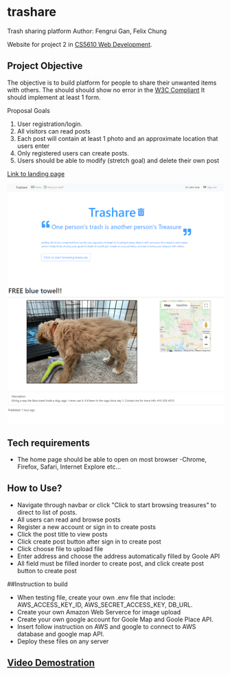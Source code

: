 # trashare

Trash sharing platform
Author: Fengrui Gan, Felix Chung

Website for project 2 in [CS5610 Web Development](https://johnguerra.co/classes/webDevelopment_fall_2021/).

## Project Objective

The objective is to build platform for people to share their unwanted items with others.
The should should show no error in the [W3C Compliant](https://validator.w3.org/#validate_by_input)
It should implement at least 1 form.

Proposal Goals

1. User registration/login.
2. All visitors can read posts
3. Each post will contain at least 1 photo and an approximate location that users enter
4. Only registered users can create posts.
5. Users should be able to modify (stretch goal) and delete their own post

[Link to landing page](https://trashare.herokuapp.com/)

![Home page of website](/public/images/homepage.png)
![Demo of post page](/public/images/postdemo.png)


## Tech requirements

- The home page should be able to open on most browser
  -Chrome, Firefox, Safari, Internet Explore etc...

## How to Use?
- Navigate through navbar or click "Click to start browsing treasures" to direct to list of posts.
- All users can read and browse posts
- Register a new account or sign in to create posts
- Click the post title to view posts
- Click create post button after sign in to create post
- Click choose file to upload file
- Enter address and choose the address automatically filled by Goole API
- All field must be filled inorder to create post, and click create post button to create post

##Instruction to build
- When testing file, create your own .env file that inclode: AWS_ACCESS_KEY_ID, AWS_SECRET_ACCESS_KEY, DB_URL.
- Create your own Amazon Web Serverce for image upload
- Create your own google account for Goole Map and Goole Place API.
- Insert follow instruction on AWS and google to connect to AWS database and google map API.
- Deploy these files on any server

## [Video Demostration](####LINK####)
